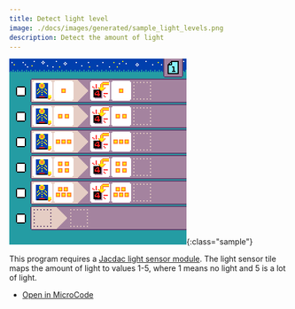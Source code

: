 ```yaml
---
title: Detect light level
image: ./docs/images/generated/sample_light_levels.png
description: Detect the amount of light
---
```


![light detector program](../images/generated/sample_light_levels.png){:class="sample"}

This program requires a [Jacdac light sensor module](https://microsoft.github.io/jacdac-docs/devices/kittenbot/lightsensorv10/).
The light sensor tile maps the amount of light to values 1-5, where 1 means no light and 5 is a lot of light.

-   [Open in MicroCode](/microcode/#eyJwcm9nZGVmIjp7IlAiOlt7IlIiOlt7IlMiOlsiUzUiXSwiQSI6WyJBMTAiXSwiRiI6WyJGOCJdLCJNIjpbIk02Il19LHsiUyI6WyJTNSJdLCJBIjpbIkExMCJdLCJGIjpbIkY5Il0sIk0iOlsiTTciXX0seyJTIjpbIlM1Il0sIkEiOlsiQTEwIl0sIkYiOlsiRjEwIl0sIk0iOlsiTTgiXX0seyJTIjpbIlM1Il0sIkEiOlsiQTEwIl0sIkYiOlsiRjExIl0sIk0iOlsiTTkiXX0seyJTIjpbIlM1Il0sIkEiOlsiQTEwIl0sIkYiOlsiRjEyIl0sIk0iOlsiTTEwIl19LHt9XX0seyJSIjpbe31dfSx7IlIiOlt7fV19LHsiUiI6W3t9XX0se31dfSwidmVyc2lvbiI6InYyLjQuMjgifQ)
